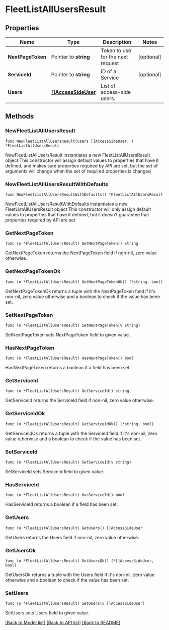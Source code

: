 # FleetListAllUsersResult

## Properties

Name | Type | Description | Notes
------------ | ------------- | ------------- | -------------
**NextPageToken** | Pointer to **string** | Token to use for the next request | [optional] 
**ServiceId** | Pointer to **string** | ID of a Service | [optional] 
**Users** | [**[]AccessSideUser**](AccessSideUser.md) | List of access-side users. | 

## Methods

### NewFleetListAllUsersResult

`func NewFleetListAllUsersResult(users []AccessSideUser, ) *FleetListAllUsersResult`

NewFleetListAllUsersResult instantiates a new FleetListAllUsersResult object
This constructor will assign default values to properties that have it defined,
and makes sure properties required by API are set, but the set of arguments
will change when the set of required properties is changed

### NewFleetListAllUsersResultWithDefaults

`func NewFleetListAllUsersResultWithDefaults() *FleetListAllUsersResult`

NewFleetListAllUsersResultWithDefaults instantiates a new FleetListAllUsersResult object
This constructor will only assign default values to properties that have it defined,
but it doesn't guarantee that properties required by API are set

### GetNextPageToken

`func (o *FleetListAllUsersResult) GetNextPageToken() string`

GetNextPageToken returns the NextPageToken field if non-nil, zero value otherwise.

### GetNextPageTokenOk

`func (o *FleetListAllUsersResult) GetNextPageTokenOk() (*string, bool)`

GetNextPageTokenOk returns a tuple with the NextPageToken field if it's non-nil, zero value otherwise
and a boolean to check if the value has been set.

### SetNextPageToken

`func (o *FleetListAllUsersResult) SetNextPageToken(v string)`

SetNextPageToken sets NextPageToken field to given value.

### HasNextPageToken

`func (o *FleetListAllUsersResult) HasNextPageToken() bool`

HasNextPageToken returns a boolean if a field has been set.

### GetServiceId

`func (o *FleetListAllUsersResult) GetServiceId() string`

GetServiceId returns the ServiceId field if non-nil, zero value otherwise.

### GetServiceIdOk

`func (o *FleetListAllUsersResult) GetServiceIdOk() (*string, bool)`

GetServiceIdOk returns a tuple with the ServiceId field if it's non-nil, zero value otherwise
and a boolean to check if the value has been set.

### SetServiceId

`func (o *FleetListAllUsersResult) SetServiceId(v string)`

SetServiceId sets ServiceId field to given value.

### HasServiceId

`func (o *FleetListAllUsersResult) HasServiceId() bool`

HasServiceId returns a boolean if a field has been set.

### GetUsers

`func (o *FleetListAllUsersResult) GetUsers() []AccessSideUser`

GetUsers returns the Users field if non-nil, zero value otherwise.

### GetUsersOk

`func (o *FleetListAllUsersResult) GetUsersOk() (*[]AccessSideUser, bool)`

GetUsersOk returns a tuple with the Users field if it's non-nil, zero value otherwise
and a boolean to check if the value has been set.

### SetUsers

`func (o *FleetListAllUsersResult) SetUsers(v []AccessSideUser)`

SetUsers sets Users field to given value.



[[Back to Model list]](../README.md#documentation-for-models) [[Back to API list]](../README.md#documentation-for-api-endpoints) [[Back to README]](../README.md)


